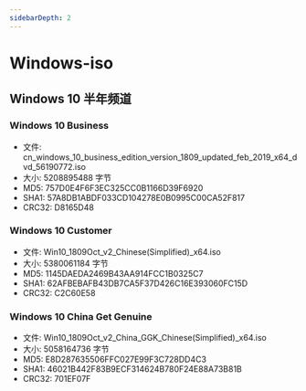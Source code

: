 ```yaml
---
sidebarDepth: 2
---
```

# Windows-iso

## Windows 10 半年频道

### Windows 10 Business

- 文件: cn_windows_10_business_edition_version_1809_updated_feb_2019_x64_dvd_56190772.iso
- 大小: 5208895488 字节
- MD5: 757D0E4F6F3EC325CC0B1166D39F6920
- SHA1: 57A8DB1ABDF033CD104278E0B0995C00CA52F817
- CRC32: D8165D48

### Windows 10 Customer

- 文件: Win10_1809Oct_v2_Chinese(Simplified)_x64.iso
- 大小: 5380061184 字节
- MD5: 1145DAEDA2469B43AA914FCC1B0325C7
- SHA1: 62AFBEBAFB43DB7CA5F37D426C16E393060FC15D
- CRC32: C2C60E58

### Windows 10 China Get Genuine

- 文件: Win10_1809Oct_v2_China_GGK_Chinese(Simplified)_x64.iso
- 大小: 5058164736 字节
- MD5: E8D287635506FFC027E99F3C728DD4C3
- SHA1: 46021B442F83B9ECF314624B780F24E88A73B81B
- CRC32: 701EF07F